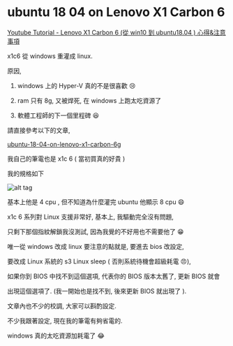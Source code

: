 # ubuntu 18 04 on Lenovo X1 Carbon 6

[Youtube Tutorial - Lenovo X1 Carbon 6 (從 win10 到 ubuntu18.04 ) 心得&注意事項](https://youtu.be/okyAzo-urcw)

x1c6 從 windows 重灌成 linux.

原因,

1. windows 上的 Hyper-V 真的不是很喜歡 :cry:

2. ram 只有 8g, 又被焊死, 在 windows 上跑太吃資源了

3. 軟體工程師的下一個里程碑 :satisfied:

請直接參考以下的文章,

[ubuntu-18-04-on-lenovo-x1-carbon-6g](https://medium.com/@hkdb/ubuntu-18-04-on-lenovo-x1-carbon-6g-d99d5667d4d5)

我自己的筆電也是 x1c 6 ( 當初買真的好貴 )

我的規格如下

![alt tag](https://i.imgur.com/iMQ1pnY.png)

基本上他是 4 cpu , 但不知道為什麼灌完 ubuntu 他顯示 8 cpu :smile:

x1c 6 系列對 Linux 支援非常好, 基本上, 我驅動完全沒有問題,

只剩下那個指紋解鎖我沒測試, 因為我覺的不好用也不需要他了 :grin:

唯一從 windows 改成 linux 要注意的點就是, 要進去 bios 改設定,

要改成 Linux 系統的 s3 Linux sleep ( 否則系統待機會超級耗電 :angry:),

如果你到 BIOS 中找不到這個選項, 代表你的 BIOS 版本太舊了, 更新 BIOS 就會

出現這個選項了. (我一開始也是找不到, 後來更新 BIOS 就出現了 ).

文章內也不少的校調, 大家可以斟酌設定.

不少我跟著設定, 現在我的筆電有夠省電的.

windows 真的太吃資源加耗電了 :joy:

